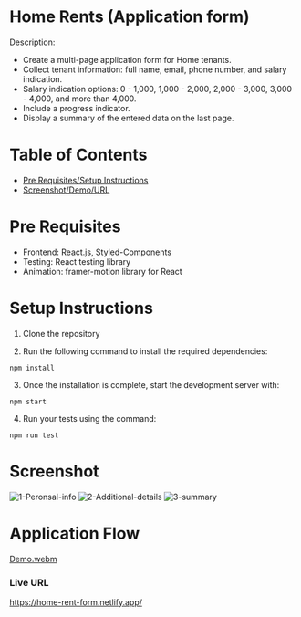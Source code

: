 # Home Rents (Application form)

Description: 
- Create a multi-page application form for Home tenants.
- Collect tenant information: full name, email, phone number, and salary indication.
- Salary indication options: 0 - 1,000, 1,000 - 2,000, 2,000 - 3,000, 3,000 - 4,000, and more than 4,000.
- Include a progress indicator.
- Display a summary of the entered data on the last page.

# Table of Contents

- [Pre Requisites/Setup Instructions](#pre-requisites)
- [Screenshot/Demo/URL](#screenshot)

# Pre Requisites

- Frontend: React.js, Styled-Components
- Testing: React testing library
- Animation: framer-motion library for React

# Setup Instructions
1. Clone the repository

2. Run the following command to install the required dependencies:
```
npm install
```

3. Once the installation is complete, start the development server with:
```
npm start
```

4. Run your tests using the command:

```
npm run test
```

# Screenshot
![1-Peronsal-info](https://github.com/Mirza-Hassan/Home_rents_Frontend/assets/17096257/7282bc86-b26b-492e-a91d-21d61d6afc28)
![2-Additional-details](https://github.com/Mirza-Hassan/Home_rents_Frontend/assets/17096257/fcc25767-433f-4a9d-a4f6-0bf5468bb467)
![3-summary](https://github.com/Mirza-Hassan/Home_rents_Frontend/assets/17096257/27ec51d1-e02b-4319-8c65-6c1516b81413)


# Application Flow
[Demo.webm](https://github.com/Mirza-Hassan/Home_rents_Frontend/assets/17096257/f1fa04f7-adcf-4de1-aace-d78c141f55bd)

### Live URL 
https://home-rent-form.netlify.app/
